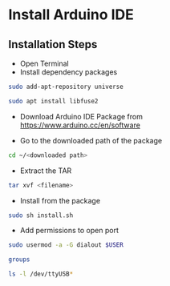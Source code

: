 # Install Arduino IDE

## Installation Steps

* Open Terminal
* Install dependency packages

```bash
sudo add-apt-repository universe
```

```bash
sudo apt install libfuse2
```

* Download Arduino IDE Package from <https://www.arduino.cc/en/software>

* Go to the downloaded path of the package

```bash
cd ~/<downloaded path>
```

* Extract the TAR

```bash
tar xvf <filename>
```

* Install from the package

```bash
sudo sh install.sh
```

* Add permissions to open port

```bash
sudo usermod -a -G dialout $USER
```

```bash
groups
```

```bash
ls -l /dev/ttyUSB*
```
